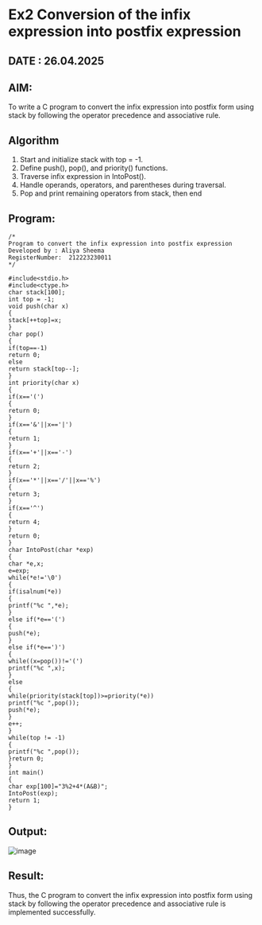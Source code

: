 # Ex2 Conversion of the infix expression into postfix expression
## DATE : 26.04.2025
## AIM:
To write a C program to convert the infix expression into postfix form using stack by following the operator precedence and associative rule.

## Algorithm
1. Start and initialize stack with top = -1.
2. Define push(), pop(), and priority() functions.
3. Traverse infix expression in IntoPost().
4. Handle operands, operators, and parentheses during traversal.
5. Pop and print remaining operators from stack, then end

## Program:
```
/*
Program to convert the infix expression into postfix expression
Developed by : Aliya Sheema 
RegisterNumber:  212223230011
*/

#include<stdio.h>
#include<ctype.h>
char stack[100];
int top = -1;
void push(char x)
{
stack[++top]=x;
}
char pop()
{
if(top==-1)
return 0;
else
return stack[top--];
}
int priority(char x)
{
if(x=='(')
{
return 0;
}
if(x=='&'||x=='|')
{
return 1;
}
if(x=='+'||x=='-')
{
return 2;
}
if(x=='*'||x=='/'||x=='%')
{
return 3;
}
if(x=='^')
{
return 4;
}
return 0;
}
char IntoPost(char *exp)
{
char *e,x;
e=exp;
while(*e!='\0')
{
if(isalnum(*e))
{
printf("%c ",*e);
}
else if(*e=='(')
{
push(*e);
}
else if(*e==')')
{
while((x=pop())!='(')
printf("%c ",x);
}
else
{
while(priority(stack[top])>=priority(*e))
printf("%c ",pop());
push(*e);
}
e++;
}
while(top != -1)
{
printf("%c ",pop());
}return 0;
}
int main()
{
char exp[100]="3%2+4*(A&B)";
IntoPost(exp);
return 1;
}

```

## Output:

![image](https://github.com/user-attachments/assets/7daac1b3-d46c-4fbc-b9c1-0bbe17c13d06)


## Result:
Thus, the C program to convert the infix expression into postfix form using stack by following the operator precedence and associative rule is implemented successfully.
